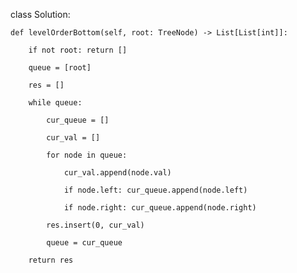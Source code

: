 class Solution:

    def levelOrderBottom(self, root: TreeNode) -> List[List[int]]:

        if not root: return []

        queue = [root]

        res = []

        while queue:

            cur_queue = []

            cur_val = []

            for node in queue:

                cur_val.append(node.val)

                if node.left: cur_queue.append(node.left)

                if node.right: cur_queue.append(node.right)

            res.insert(0, cur_val)

            queue = cur_queue

        return res

